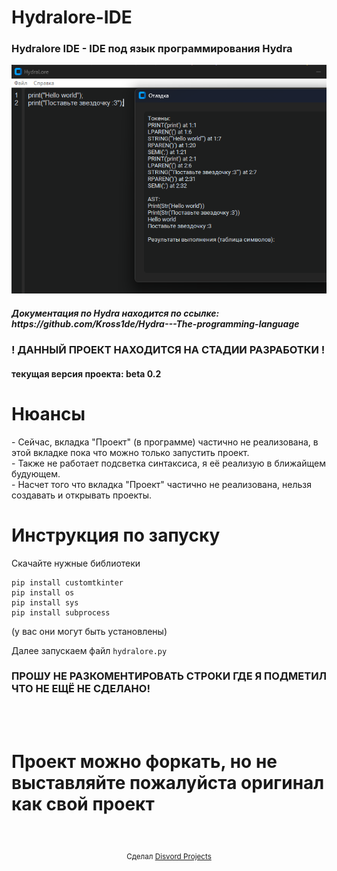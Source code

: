 # Hydralore-IDE
<h3>Hydralore IDE - IDE под язык программирования Hydra</h3>

<img src="https://github.com/Disvord-projects/Hydralore-IDE/blob/main/HydraLore-preview.png">
<h5>Документация по Hydra находится по ссылке: https://github.com/Kross1de/Hydra---The-programming-language</h5>

<h3>! ДАННЫЙ ПРОЕКТ НАХОДИТСЯ НА СТАДИИ РАЗРАБОТКИ !</h3>
<h4>текущая версия проекта: beta 0.2</h4>

<h1>Нюансы</h1>
- Сейчас, вкладка "Проект" (в программе) частично не реализована, в этой вкладке пока что можно только запустить проект.
<br>
- Также не работает подсветка синтаксиса, я её реализую в ближайщем будующем.
<br>
- Насчет того что вкладка "Проект" частично не реализована, нельзя создавать и открывать проекты.

<h1>Инструкция по запуску</h1>
Скачайте нужные библиотеки
<br>

```
pip install customtkinter
pip install os
pip install sys
pip install subprocess
```

(у вас они могут быть установлены)

Далее запускаем файл ```hydralore.py```

<h3>ПРОШУ НЕ РАЗКОМЕНТИРОВАТЬ СТРОКИ ГДЕ Я ПОДМЕТИЛ ЧТО НЕ ЕЩЁ НЕ СДЕЛАНО!</h3>
<br>
<br>
<h1>Проект можно форкать, но не выставляйте пожалуйста оригинал как свой проект</h1>
<br>
<br>
<div align="center">
  <sub>Сделал <a href="https://github.com/Disvord-projects">Disvord Projects</a></sub>
</div>

